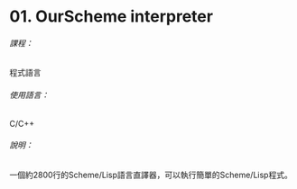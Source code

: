 # 01. OurScheme interpreter
###### 課程：
程式語言
###### 使用語言：
C/C++
###### 說明：
一個約2800行的Scheme/Lisp語言直譯器，可以執行簡單的Scheme/Lisp程式。
